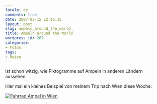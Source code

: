 ```yaml
---
locale: de
comments: true
date: 2007-02-15 22:16:35
layout: post
slug: ampeln_around_the_world
title: Ampeln around the World
wordpress_id: 267
categories:
- Fotos
tags:
- Reise
---
```


Ist schon witzig, wie Piktogramme auf Ampeln in anderen Ländern aussehen.

Hier mal ein kleines Beispiel von meinem Trip nach Wien diese Woche:

[![Fahrrad Ampel in Wien](http://farm1.static.flickr.com/127/391434734_44ffcfa708_m.jpg)](http://www.flickr.com/photos/wannawork/391434734/)
